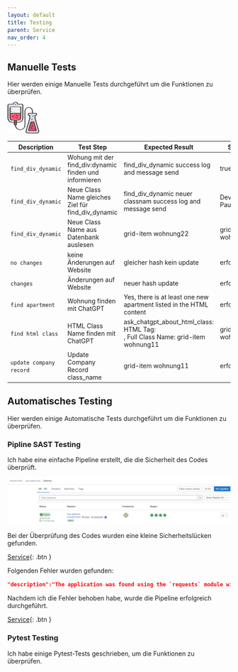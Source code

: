 ```yaml
---
layout: default
title: Testing
parent: Service
nav_order: 4
---
```


## Manuelle Tests

Hier werden einige Manuelle Tests durchgeführt um die Funktionen zu überprüfen.

![Testing](../img/testing.png)

| Description | Test Step | Expected Result | Status | Screen |
| ---         | ---       | ---             | ---    |  ---   |
| `find_div_dynamic`| Wohung mit der find_div:dynamic finden und informieren | find_div_dynamic success log and message send  | true | [Screenshot](../img/testing/find_div_dynamic.png) |
| `find_div_dynamic`| Neue Class Name gleiches Ziel für find_div_dynamic | find_div_dynamic neuer classnam success log and message send  | Device Paused | [Screenshot](../img/testing/find_div_dynamic2.png) |
| `find_div_dynamic`| Neue Class Name aus Datenbank auslesen | grid-item wohnung22  | grid-item wohnung22 | [Screenshot](../img/testing/find_div_dynamic3.png) |
| `no changes`| keine Änderungen auf Website | gleicher hash kein update  | erfolgreich | [Screenshot](../img/testing/same_hash.png) |
| `changes`| Änderungen auf Website | neuer hash update  | erfolgreich | [Screenshot](../img/testing/new_hash.png) |
| `find apartment` | Wohnung finden mit ChatGPT | Yes, there is at least one new apartment listed in the HTML content  | erfolgreich | [Screenshot](../img/testing/chat_gpt_response.png) |
| `find html class` | HTML Class Name finden mit ChatGPT | ask_chatgpt_about_html_class: HTML Tag: <div>, Full Class Name: grid-item wohnung11  | grid-item wohnung22 | [Screenshot](../img/testing/chat_gpt_response_html.png) |
| `update company record` | Update Company Record class_name | grid-item wohnung11  | erfolgreich | [Screenshot](../img/testing/chat_gpt_response_html_updatet.png) |


## Automatisches Testing

Hier werden einige Automatische Tests durchgeführt um die Funktionen zu überprüfen.

### Pipline SAST Testing

Ich habe eine einfache Pipeline erstellt, die die Sicherheit des Codes überprüft.

![GitLab Pipeline](../img/testing/pipline_sast1.png)

Bei der Überprüfung des Codes wurden eine kleine Sicherheitslücken gefunden.

[Service](../img/testing/gl-sast-report.json){: .btn }

Folgenden Fehler wurden gefunden:

```json
"description":"The application was found using the `requests` module without configuring a timeout value for\nconnections"
```

Nachdem ich die Fehler behoben habe, wurde die Pipeline erfolgreich durchgeführt.

[Service](../img/testing/gl-sast-report2.json){: .btn }

### Pytest Testing

Ich habe einige Pytest-Tests geschrieben, um die Funktionen zu überprüfen.
